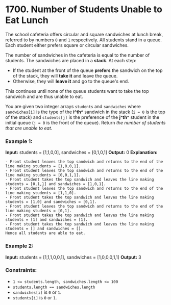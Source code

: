 # 1700. Number of Students Unable to Eat Lunch

The school cafeteria offers circular and square sandwiches at lunch break, referred to by numbers `0` and `1` respectively. All students stand in a queue. Each student either prefers square or circular sandwiches.

The number of sandwiches in the cafeteria is equal to the number of students. The sandwiches are placed in a **stack**. At each step:
- If the student at the front of the queue **prefers** the sandwich on the top of the stack, they will **take it** and leave the queue.
- Otherwise, they will **leave it** and go to the queue's end.

This continues until none of the queue students want to take the top sandwich and are thus unable to eat.

You are given two integer arrays `students` and `sandwiches` where `sandwiches[i]` is the type of the **i​​​​​​^th^** sandwich in the stack (`i = 0` is the top of the stack) and `students[j]` is the preference of the **j^​​​​​​th^** student in the initial queue (`j = 0` is the front of the queue). Return *the number of students that are unable to eat*.


### Example 1:
**Input:** students = [1,1,0,0], sandwiches = [0,1,0,1]
**Output:** 0 
**Explanation:**
```
- Front student leaves the top sandwich and returns to the end of the line making students = [1,0,0,1].
- Front student leaves the top sandwich and returns to the end of the line making students = [0,0,1,1].
- Front student takes the top sandwich and leaves the line making students = [0,1,1] and sandwiches = [1,0,1].
- Front student leaves the top sandwich and returns to the end of the line making students = [1,1,0].
- Front student takes the top sandwich and leaves the line making students = [1,0] and sandwiches = [0,1].
- Front student leaves the top sandwich and returns to the end of the line making students = [0,1].
- Front student takes the top sandwich and leaves the line making students = [1] and sandwiches = [1].
- Front student takes the top sandwich and leaves the line making students = [] and sandwiches = [].
Hence all students are able to eat.
```

### Example 2:
**Input:** students = [1,1,1,0,0,1], sandwiches = [1,0,0,0,1,1]
**Output:** 3
 

### Constraints:
- `1 <= students.length, sandwiches.length <= 100`
- `students.length == sandwiches.length`
- `sandwiches[i]` is `0` or `1`.
- `students[i]` is `0` or `1`.
